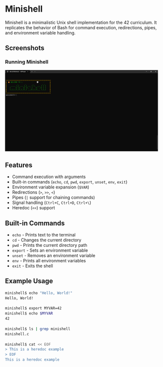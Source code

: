 # Minishell

Minishell is a minimalistic Unix shell implementation for the 42 curriculum. It replicates the behavior of Bash for command execution, redirections, pipes, and environment variable handling.


## Screenshots
### Running Minishell
![Minishell Screenshot](./Screenshot.png)

## Features
- Command execution with arguments
- Built-in commands (`echo`, `cd`, `pwd`, `export`, `unset`, `env`, `exit`)
- Environment variable expansion (`$VAR`)
- Redirections (`>`, `>>`, `<`)
- Pipes (`|` support for chaining commands)
- Signal handling (`Ctrl+C`, `Ctrl+D`, `Ctrl+\`)
- Heredoc (`<<`) support

## Built-in Commands
- `echo` - Prints text to the terminal
- `cd` - Changes the current directory
- `pwd` - Prints the current directory path
- `export` - Sets an environment variable
- `unset` - Removes an environment variable
- `env` - Prints all environment variables
- `exit` - Exits the shell

## Example Usage
```bash
minishell$ echo "Hello, World!"
Hello, World!

minishell$ export MYVAR=42
minishell$ echo $MYVAR
42

minishell$ ls | grep minishell
minishell.c

minishell$ cat << EOF
> This is a heredoc example
> EOF
This is a heredoc example
```


